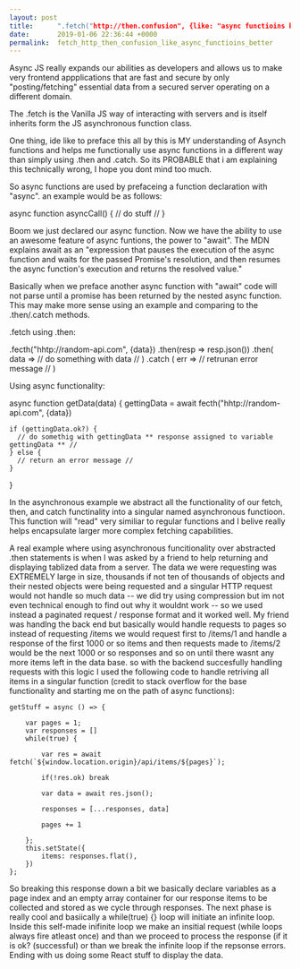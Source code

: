 ```yaml
---
layout: post
title:      ".fetch("http://then.confusion", {like: "async functioins better"})"
date:       2019-01-06 22:36:44 +0000
permalink:  fetch_http_then_confusion_like_async_functioins_better
---
```



Async JS really expands our abilities as developers and  allows us to make very frontend appplications that are fast and secure by only "posting/fetching" essential data from a secured server operating on a different domain.

The .fetch is the Vanilla JS way of interacting with servers and is itself inherits form the JS  asynchronous function class.

One thing, ide like to preface this all by this is MY understanding of Asynch functions and helps me functionally use async functions in a different way than simply using .then and .catch. So its PROBABLE that i am explaining this technically wrong, I hope you dont mind too much.

So async functions are used by prefaceing a function declaration with "async".   an example would be as follows:

async function asyncCall() {
     // do stuff //
}

Boom we just declared our async function.  Now we have the ability to use an awesome feature of async funtions, the power to "await".  The MDN explains await as an "expression that pauses the execution of the async function and waits for the passed Promise's resolution, and then resumes the async function's execution and returns the resolved value."

Basically when we preface another async function with "await" code will not parse until a promise has been returned by the nested async function.   This may make more sense using an example and comparing to the .then/.catch methods.

.fetch using .then:

.fecth("hhtp://random-api.com", {data})
  .then(resp => resp.json())
	.then( data => // do something with data // )
	.catch ( err => // retrunan error message // )
	
Using async functionality:

async function getData(data) {
  gettingData = await fecth("hhtp://random-api.com", {data})
	
	if (gettingData.ok?) {
	  // do somethig with gettingData ** response assigned to variable gettingData ** //
	} else {
	  // return an error message //
	}
}

In the asynchronous example we abstract all the functionality of our fetch, then, and catch functinality into a singular named asynchronous functioon.  This function will "read" very similiar to regular functions and I belive really helps encapsulate larger more complex fetching capabilities.

A real example where using asynchronous funcitionality over abstracted .then statements is when I was asked by a friend to help returning and displaying tablized data from a server.  The data we were requesting was EXTREMELY large in size, thousands if not ten of thousands of objects and their nested objects were being requested and a singular HTTP request would not handle so much data -- we did try using compression but im not even technical enough to find out why it wouldnt work -- so we used instead a paginated request / response format and it worked well.  My friend was handlng the back end but basically would handle requests to pages so instead of requesting /items we would request first to /items/1 and handle a response of the first 1000 or so items and then requests made to /items/2 would be the next 1000 or so responses and so on until there wasnt any more items left in the data base.  so with the backend succesfully handling requests with this logic I used the following code to handle retriving all items in a singular function (credit to stack overflow for the base functionality and starting me on the path of async functions):

    getStuff = async () => {

        var pages = 1;
        var responses = []
        while(true) {
    
            var res = await fetch(`${window.location.origin}/api/items/${pages}`);
    
            if(!res.ok) break
    
            var data = await res.json();

            responses = [...responses, data]

            pages += 1
    
        };
        this.setState({
            items: responses.flat(),
        })
    };
		
So breaking this response down a bit we basically declare variables as a page index and an empty array container for our response items to be collected and stored as we cycle through responses.  The next phase is really cool and basiically a while(true) {} loop will initiate an infinite loop.  Inside this self-made inifinite loop we make an insitial request (while loops always fire atleast once) and than we proceed to process the response (if it is ok? (successful) or than we break the infinite loop if the repsonse errors.  Ending with us doing some React stuff to display the data.


